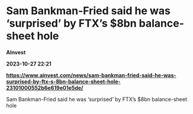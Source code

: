 # Sam Bankman-Fried said he was ‘surprised’ by FTX’s $8bn balance-sheet hole
**AInvest**

**2023-10-27 22:21**

**https://www.ainvest.com/news/sam-bankman-fried-said-he-was-surprised-by-ftx-s-8bn-balance-sheet-hole-23101000552b6e619e01e5de/**

Sam Bankman-Fried said he was ‘surprised’ by FTX’s $8bn balance-sheet hole